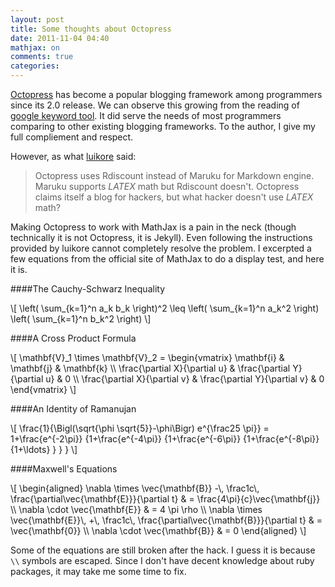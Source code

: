 ```yaml
---
layout: post
title: Some thoughts about Octopress
date: 2011-11-04 04:40
mathjax: on
comments: true
categories: 
---
```


[Octopress](http://octopress.org/) has become a popular blogging framework among programmers since its 2.0 release.
We can observe this growing from the reading of [google keyword tool](http://www.google.com/insights/search/#q=octopress&date=1%2F2011%2012m&cmpt=date).
It did serve the needs of most programmers comparing to other existing blogging frameworks.
To the author, I give my full compliement and respect.

However, as what [luikore](http://luikore.github.com/2011/09/good-things-learned-from-octopress/) said:
> Octopress uses Rdiscount instead of Maruku for Markdown engine. 
> Maruku supports $LATEX$ math but Rdiscount doesn't. 
> Octopress claims itself a blog for hackers, but what hacker doesn't use $LATEX$ math?

Making Octopress to work with MathJax is a pain in the neck (though technically it is not Octopress, it is Jekyll).
Even following the instructions provided by luikore cannot completely resolve the problem. 
I excerpted a few equations from the official site of MathJax to do a display test,
and here it is.

####The Cauchy-Schwarz Inequality

\\[ \\left( \\sum_{k=1}^n a_k b_k \\right)^2 \\leq \\left( \\sum_{k=1}^n a_k^2 \\right) \\left( \\sum_{k=1}^n b_k^2 \\right) \\]

####A Cross Product Formula

\\[ \\mathbf{V}\_1 \\times \\mathbf{V}\_2 =  \\begin{vmatrix} \\mathbf{i} & \\mathbf{j} & \\mathbf{k} \\\\ \\frac{\\partial X}{\\partial u} &  \\frac{\\partial Y}{\\partial u} & 0 \\\\ \\frac{\\partial X}{\\partial v} &  \\frac{\\partial Y}{\\partial v} & 0
\\end{vmatrix} \\]

####An Identity of Ramanujan

\\[ \\frac{1}{\\Bigl(\\sqrt{\\phi \\sqrt{5}}-\\phi\\Bigr) e^{\\frac25 \\pi}} = 1+\\frac{e^{-2\\pi}} {1+\\frac{e^{-4\\pi}} {1+\\frac{e^{-6\\pi}} {1+\\frac{e^{-8\\pi}} {1+\\ldots} } } } \\]

####Maxwell's Equations

\\[ \\begin{aligned} \\nabla \\times \\vec{\\mathbf{B}} -\\, \\frac1c\\, \\frac{\\partial\\vec{\\mathbf{E}}}{\\partial t} & = \\frac{4\\pi}{c}\\vec{\\mathbf{j}} \\\\   \\nabla \\cdot \\vec{\\mathbf{E}} & = 4 \\pi \\rho \\\\ \\nabla \\times \\vec{\\mathbf{E}}\\, +\\, \\frac1c\\, \\frac{\\partial\\vec{\\mathbf{B}}}{\\partial t} & = \\vec{\\mathbf{0}} \\\\ \\nabla \\cdot \\vec{\\mathbf{B}} & = 0 \\end{aligned} \\]

Some of the equations are still broken after the hack.
I guess it is because `\\` symbols are escaped.
Since I don't have decent knowledge about ruby packages, it may take me some time to fix.
